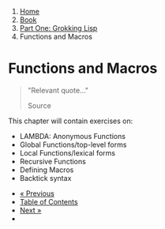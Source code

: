 <ol class="breadcrumb">
  <li><a href="/">Home</a></li>
  <li><a href="/book/">Book</a></li>
  <li><a href="/book/1-0-0-overview/">Part One: Grokking Lisp</a></li>
  <li class="active">Functions and Macros</li>
</ol>

# Functions and Macros

> "Relevant quote..."
> <footer>Source</footer>

This chapter will contain exercises on:

* LAMBDA: Anonymous Functions
* Global Functions/top-level forms
* Local Functions/lexical forms
* Recursive Functions
* Defining Macros
* Backtick syntax

<ul class="pager">
  <li class="previous"><a href="/book/1-09-0-closures/">&laquo; Previous</a></li>
  <li><a href="/book/">Table of Contents</a></li>
  <li class="next"><a href="/book/1-11-0-text-adventure/">Next &raquo;</a><li>
</ul>
